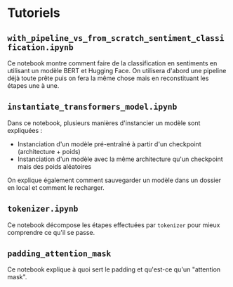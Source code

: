 # Tutoriels

## `with_pipeline_vs_from_scratch_sentiment_classification.ipynb`

Ce notebook montre comment faire de la classification en sentiments en utilisant un modèle BERT et Hugging Face. On utilisera d'abord une pipeline déjà toute prête puis on fera la même chose mais en reconstituant les étapes une à une. 

## `instantiate_transformers_model.ipynb`

Dans ce notebook, plusieurs manières d'instancier un modèle sont expliquées : 

- Instanciation d'un modèle pré-entraîné à partir d'un checkpoint (architecture + poids)
- Instanciation d'un modèle avec la même architecture qu'un checkpoint mais des poids aléatoires

On explique également comment sauvegarder un modèle dans un dossier en local et comment le recharger.

## `tokenizer.ipynb`

Ce notebook décompose les étapes effectuées par `tokenizer` pour mieux comprendre ce qu'il se passe.

## `padding_attention_mask`

Ce notebook explique à quoi sert le padding et qu'est-ce qu'un "attention mask".